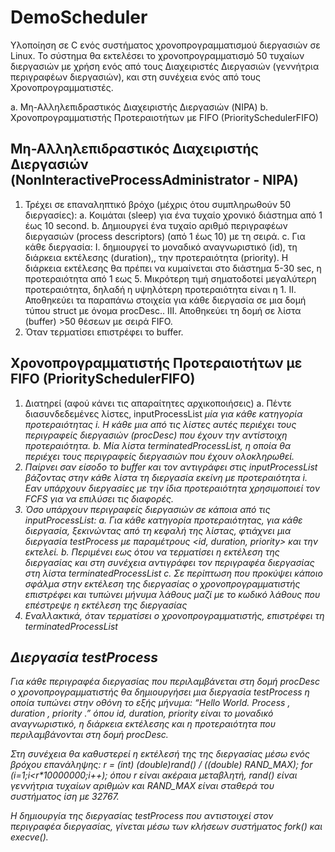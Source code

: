 # DemoScheduler

Υλοποίηση σε C ενός συστήματος χρονοπρογραμματισμού διεργασιών σε Linux. Το σύστημα θα
εκτελέσει το χρονοπρογραμματισμό 50 τυχαίων διεργασιών με χρήση ενός από τους
Διαχειριστές Διεργασιών (γεννήτρια περιγραφέων διεργασιών), και στη συνέχεια ενός
από τους Χρονοπρογραμματιστές. 

a. Μη-Αλληλεπιδραστικός Διαχειριστής Διεργασιών (NIPA)
b. Χρονοπρογραμματιστής Προτεραιοτήτων με FIFO
(PrioritySchedulerFIFO)

## Μη-Αλληλεπιδραστικός Διαχειριστής Διεργασιών (NonInteractiveProcessAdministrator - NIPA)
1. Τρέχει σε επαναληπτικό βρόχο (μέχρις ότου συμπληρωθούν 50 διεργασίες):
a. Κοιμάται (sleep) για ένα τυχαίο χρονικό διάστημα από 1 έως 10 second.
b. Δημιουργεί ένα τυχαίο αριθμό περιγραφέων διεργασιών (process descriptors)
(από 1 έως 10) με τη σειρά.
c. Για κάθε διεργασία:
I. δημιουργεί το μοναδικό αναγνωριστικό (id), τη διάρκεια εκτέλεσης
(duration),, την προτεραιότητα (priority). Η διάρκεια εκτέλεσης θα
πρέπει να κυμαίνεται στο διάστημα 5-30 sec, η προτεραιότητα από 1
εως 5. Μικρότερη τιμή σηματοδοτεί μεγαλύτερη προτεραιότητα, δηλαδή
η υψηλότερη προτεραιότητα είναι η 1.
II. Αποθηκεύει τα παραπάνω στοιχεία για κάθε διεργασία σε μια δομή
τύπου struct με όνομα procDesc..
III. Αποθηκεύει τη δομή σε λίστα (buffer) >50 θέσεων με σειρά FIFO.
2. Όταν τερματίσει επιστρέφει το buffer.

## Χρονοπρογραμματιστής Προτεραιοτήτων με FIFO (PrioritySchedulerFIFO)
1. Διατηρεί (αφού κάνει τις απαραίτητες αρχικοποιήσεις)
a. Πέντε διασυνδεδεμένες λίστες, inputProcessList<i> μία για κάθε κατηγορία
προτεραιότητας i. Η κάθε μια από τις λίστες αυτές περιέχει τους περιγραφείς
διεργασιών (procDesc) που έχουν την αντίστοιχη προτεραιότητα.
b. Μία λίστα terminatedProcessList, η οποία θα περιέχει τους περιγραφείς
διεργασιών που έχουν ολοκληρωθεί.
2. Παίρνει σαν είσοδο το buffer και τον αντιγράφει στις inputProcessList<i>
βάζοντας στην κάθε λίστα τη διεργασία εκείνη με προτεραιότητα i. Εαν υπάρχουν
διεργασίες με την ίδια προτεραιότητα χρησιμοποιεί τον FCFS για να επιλύσει τις
διαφορές.
3. Όσο υπάρχουν περιγραφείς διεργασιών σε κάποια από τις inputProcessList<i>:
a. Για κάθε κατηγορία προτεραιότητας, για κάθε διεργασία, ξεκινώντας από τη
κεφαλή της λίστας, φτιάχνει μια διεργασία testProcess με παραμέτρους <id,
duration, priority> και την εκτελεί.
b. Περιμένει εως ότου να τερματίσει η εκτέλεση της διεργασίας και στη συνέχεια
αντιγράφει τον περιγραφέα διεργασίας στη λίστα terminatedProcessList
c. Σε περίπτωση που προκύψει κάποιο σφάλμα στην εκτέλεση της διεργασίας ο
χρονοπρογραμματιστής επιστρέφει και τυπώνει μήνυμα λάθους μαζί με το
κωδικό λάθους που επέστρεψε η εκτέλεση της διεργασίας
4. Εναλλακτικά, όταν τερματίσει ο χρονοπρογραμματιστής, επιστρέφει τη
terminatedProcessList

## Διεργασία testProcess
Για κάθε περιγραφέα διεργασίας που περιλαμβάνεται στη δομή procDesc ο
χρονοπρογραμματιστής θα δημιουργήσει μια διεργασία testProcess η οποία τυπώνει
στην οθόνη το εξής μήνυμα:
“Hello World. Process <id>, duration <duration>, priority <priority>.”
όπου id, duration, priority είναι το μοναδικό αναγνωριστικό, η διάρκεια εκτέλεσης
και η προτεραιότητα που περιλαμβάνονται στη δομή procDesc.

Στη συνέχεια θα καθυστερεί η εκτέλεσή της της διεργασίας μέσω ενός βρόχου
επανάληψης:
r = (int) (double)rand() / ((double) RAND_MAX);
for (i=1;i<r*10000000;i++);
όπου r είναι ακέραια μεταβλητή, rand() είναι γεννήτρια τυχαίων αριθμών και
RAND_MAX είναι σταθερά του συστήματος ίση με 32767.

Η δημιουργία της διεργασίας testProcess που αντιστοιχεί στον περιγραφέα διεργασίας,
γίνεται μέσω των κλήσεων συστήματος fork() και execve().


